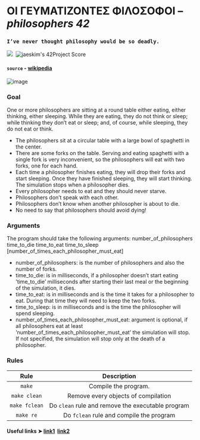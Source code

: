 # ΟΙ ΓΕΥΜΑΤΙΖΟΝΤΕΣ ΦΙΛΟΣΟΦΟΙ – *philosophers 42*
### **`I’ve never thought philosophy would be so deadly.`**

![](https://github.com/hanshazairi/42-minitalk/workflows/norminette/badge.svg) 
![jaeskim's 42Project Score](https://badge42.herokuapp.com/api/project/letumany/Philosophers)
#### `source` - [wikipedia](https://en.wikipedia.org/wiki/Dining_philosophers_problem)

![image](https://user-images.githubusercontent.com/73405731/153401286-ef7133b2-918c-4b5a-9d44-1df5e321f542.png)
### Goal
One or more philosophers are sitting at a round table either eating, either thinking, either sleeping. While they are eating, they do not think or sleep; while thinking they don’t eat or sleep; and, of course, while sleeping, they do not eat or think.
  - The philosophers sit at a circular table with a large bowl of spaghetti in the center.
  - There are some forks on the table. Serving and eating spaghetti with a single fork
is very inconvenient, so the philosophers will eat with two forks, one for each hand.
  - Each time a philosopher finishes eating, they will drop their forks and start sleeping. Once they have finished sleeping, they will start thinking. The simulation stops when a philosopher dies.
  - Every philosopher needs to eat and they should never starve.
  - Philosophers don’t speak with each other.
  - Philosophers don’t know when another philosopher is about to die.
  - No need to say that philosophers should avoid dying!

### Arguments

The program should take the following arguments: number_of_philosophers time_to_die
time_to_eat time_to_sleep [number_of_times_each_philosopher_must_eat]
  - number_of_philosophers: is the number of philosophers and also the number of forks.
  - time_to_die: is in milliseconds, if a philosopher doesn’t start eating ’time_to_die’ milliseconds after starting their last meal or the beginning of the simulation,
it dies.
  - time_to_eat: is in milliseconds and is the time it takes for a philosopher to eat. During that time they will need to keep the two forks.
  - time_to_sleep: is in milliseconds and is the time the philosopher will spend sleeping.
  - number_of_times_each_philosopher_must_eat: argument is optional, if all philosophers eat at least ’number_of_times_each_philosopher_must_eat’ the simulation will stop. If not specified, the simulation will stop only at the death of a philosopher.
 
### Rules

| Rule         |                 Description                             |
|:------------:|:-------------------------------------------------------:|
| `make`       | Compile the program.                                    |
| `make clean` | Remove every objects of compilation                     |
| `make fclean`| Do `clean` rule and remove the executable program       |
| `make re`    | Do `fclean` rule and compile the program                |

#### Useful links ➤ [link1](https://youtu.be/d9s_d28yJq0)  [link2](https://youtu.be/uA8X5zNOGw8)
